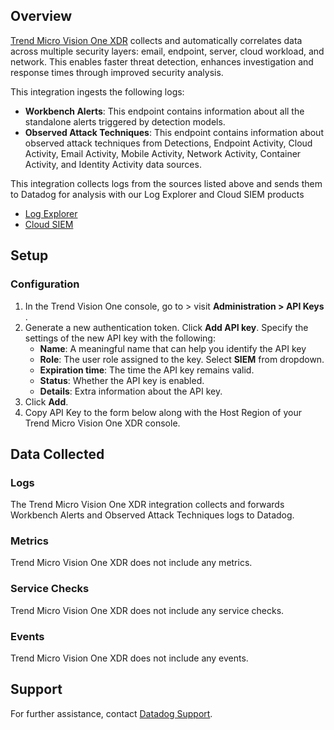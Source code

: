## Overview

[Trend Micro Vision One XDR][1] collects and automatically correlates data across multiple security layers: email, endpoint, server, cloud workload, and network. This enables faster threat detection, enhances investigation and response times through improved security analysis.

This integration ingests the following logs:

- **Workbench Alerts**: This endpoint contains information about all the standalone alerts triggered by detection models.
- **Observed Attack Techniques**: This endpoint contains information about observed attack techniques from Detections, Endpoint Activity, Cloud Activity, Email Activity, Mobile Activity, Network Activity, Container Activity, and Identity Activity data sources.

This integration collects logs from the sources listed above and sends them to Datadog for analysis with our Log Explorer and Cloud SIEM products
* [Log Explorer][3]
* [Cloud SIEM][4]

## Setup

### Configuration

1. In the Trend Vision One console, go to > visit **Administration > API Keys** .
2. Generate a new authentication token. Click **Add API key**. Specify the settings of the new API key with the following:
    - **Name**: A meaningful name that can help you identify the API key
    - **Role**: The user role assigned to the key. Select **SIEM** from dropdown.
    - **Expiration time**: The time the API key remains valid.
    - **Status**: Whether the API key is enabled.
    - **Details**: Extra information about the API key.
3. Click **Add**.
4. Copy API Key to the form below along with the Host Region of your Trend Micro Vision One XDR console.

## Data Collected

### Logs
The Trend Micro Vision One XDR integration collects and forwards Workbench Alerts and Observed Attack Techniques logs to Datadog.

### Metrics

Trend Micro Vision One XDR does not include any metrics.

### Service Checks

Trend Micro Vision One XDR does not include any service checks.

### Events

Trend Micro Vision One XDR does not include any events.

## Support

For further assistance, contact [Datadog Support][2].

[1]: https://www.trendmicro.com/en_in/business/products/detection-response/xdr.html
[2]: https://docs.datadoghq.com/help/
[3]: https://docs.datadoghq.com/logs/explorer/
[4]: https://www.datadoghq.com/product/cloud-siem/

